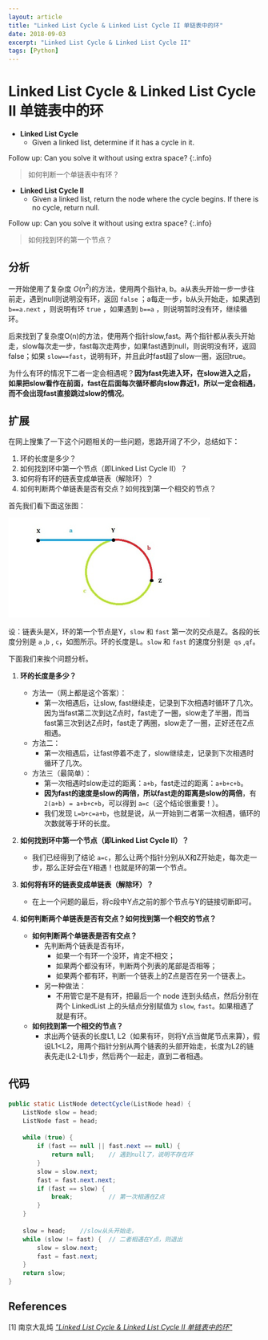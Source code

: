 ```yaml
---
layout: article
title: "Linked List Cycle & Linked List Cycle II 单链表中的环"
date: 2018-09-03
excerpt: "Linked List Cycle & Linked List Cycle II"
tags: [Python]
---
```


# Linked List Cycle & Linked List Cycle II 单链表中的环


- **Linked List Cycle**
    - Given a linked list, determine if it has a cycle in it.

Follow up: Can you solve it without using extra space?
{:.info}

> 如何判断一个单链表中有环？


- **Linked List Cycle II**
    - Given a linked list, return the node where the cycle begins. If there is no cycle, return null.

Follow up: Can you solve it without using extra space?
{:.info}

> 如何找到环的第一个节点？


## 分析

一开始使用了复杂度 $O(n^2)$的方法，使用两个指针a, b。a从表头开始一步一步往前走，遇到null则说明没有环，返回 `false` ；a每走一步，b从头开始走，如果遇到 `b==a.next` ，则说明有环 `true` ，如果遇到 `b==a` ，则说明暂时没有环，继续循环。

后来找到了复杂度O(n)的方法，使用两个指针slow,fast。两个指针都从表头开始走，slow每次走一步，fast每次走两步，如果fast遇到null，则说明没有环，返回false；如果 `slow==fast`，说明有环，并且此时fast超了slow一圈，返回true。

为什么有环的情况下二者一定会相遇呢？**因为fast先进入环，在slow进入之后，如果把slow看作在前面，fast在后面每次循环都向slow靠近1，所以一定会相遇，而不会出现fast直接跳过slow的情况**。


## 扩展

在网上搜集了一下这个问题相关的一些问题，思路开阔了不少，总结如下：

1. 环的长度是多少？
2. 如何找到环中第一个节点（即Linked List Cycle II）？
3. 如何将有环的链表变成单链表（解除环）？
4. 如何判断两个单链表是否有交点？如何找到第一个相交的节点？


首先我们看下面这张图：

<img src="https://github.com/Zhenye-Na/Zhenye-Na.github.io/blob/master/assets/images/posts-img/llc/llc.jpg?raw=true" width="80%">

设：链表头是X，环的第一个节点是Y，`slow` 和 `fast` 第一次的交点是Z。各段的长度分别是 `a` ,`b` , `c`，如图所示。环的长度是L。`slow` 和 `fast` 的速度分别是` qs` ,`qf`。

下面我们来挨个问题分析。

1. **环的长度是多少？**
    - 方法一（网上都是这个答案）：
        - 第一次相遇后，让slow, fast继续走，记录到下次相遇时循环了几次。因为当fast第二次到达Z点时，fast走了一圈，slow走了半圈，而当fast第三次到达Z点时，fast走了两圈，slow走了一圈，正好还在Z点相遇。
    - 方法二：
        - 第一次相遇后，让fast停着不走了，slow继续走，记录到下次相遇时循环了几次。
    - 方法三（最简单）：
        - 第一次相遇时slow走过的距离：`a+b`，fast走过的距离：`a+b+c+b`。
        - **因为fast的速度是slow的两倍，所以fast走的距离是slow的两倍**，有 `2(a+b) = a+b+c+b`，可以得到 `a=c`（这个结论很重要！）。
        - 我们发现 `L=b+c=a+b`，也就是说，从一开始到二者第一次相遇，循环的次数就等于环的长度。

2. **如何找到环中第一个节点（即Linked List Cycle II）？**
    - 我们已经得到了结论 `a=c`，那么让两个指针分别从X和Z开始走，每次走一步，那么正好会在Y相遇！也就是环的第一个节点。

3. **如何将有环的链表变成单链表（解除环）？**
    - 在上一个问题的最后，将c段中Y点之前的那个节点与Y的链接切断即可。

4. **如何判断两个单链表是否有交点？如何找到第一个相交的节点？**
    - **如何判断两个单链表是否有交点？**
        - 先判断两个链表是否有环，
            - 如果一个有环一个没环，肯定不相交；
            - 如果两个都没有环，判断两个列表的尾部是否相等；
            - 如果两个都有环，判断一个链表上的Z点是否在另一个链表上。
        - 另一种做法：
            - 不用管它是不是有环，把最后一个 node 连到头结点，然后分别在两个 LinkedList 上的头结点分别赋值为 `slow`, `fast`。如果相遇了就是有环。
    - **如何找到第一个相交的节点？**
        - 求出两个链表的长度L1, L2（如果有环，则将Y点当做尾节点来算），假设L1<L2，用两个指针分别从两个链表的头部开始走，长度为L2的链表先走(L2-L1)步，然后两个一起走，直到二者相遇。


## 代码

```java
public static ListNode detectCycle(ListNode head) {
    ListNode slow = head;
    ListNode fast = head;

    while (true) {
        if (fast == null || fast.next == null) {
            return null;    // 遇到null了，说明不存在环
        }
        slow = slow.next;
        fast = fast.next.next;
        if (fast == slow) {
            break;          // 第一次相遇在Z点
        }
    }

    slow = head;    //slow从头开始走，
    while (slow != fast) {  // 二者相遇在Y点，则退出
        slow = slow.next;
        fast = fast.next;
    }
    return slow;
}
```


## References

[1] 南京大乱炖 [*"Linked List Cycle & Linked List Cycle II 单链表中的环"*](https://www.cnblogs.com/hiddenfox/p/3408931.html)  

